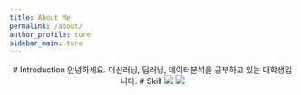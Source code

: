 ```yaml
---
title: About Me
permalink: /about/
author_profile: ture
sidebar_main: ture
---
```

<center>
# Introduction 
안녕하세요. 머신러닝, 딥러닝, 데이터분석을 공부하고 있는 대학생입니다.
# Skill
<img src="https://img.shields.io/badge/Python-3776AB?style=flat&logo=Python&logoColor=white"/>
<img src="https://img.shields.io/badge/R-276DC3?style=flat&logo=R&logoColor=white"/>

</center>
